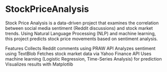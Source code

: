 # StockPriceAnalysis
Stock Price Analysis is a data-driven project that examines the correlation between social media sentiment (Reddit discussions) and stock market trends. Using Natural Language Processing (NLP) and machine learning, this project predicts stock price movements based on sentiment analysis.

Features
Collects Reddit comments using PRAW API
Analyzes sentiment using TextBlob
Fetches stock market data via Yahoo Finance API
Uses machine learning (Logistic Regression, Time-Series Analysis) for prediction
Visualizes results with Matplotlib
